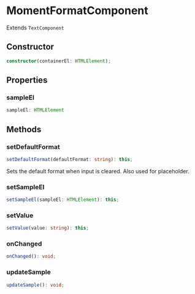 # MomentFormatComponent

Extends `TextComponent`

## Constructor

```ts
constructor(containerEl: HTMLElement);
```

## Properties

### sampleEl

```ts
sampleEl: HTMLElement
```

## Methods

### setDefaultFormat

```ts
setDefaultFormat(defaultFormat: string): this;
```

Sets the default format when input is cleared. Also used for placeholder.

### setSampleEl

```ts
setSampleEl(sampleEl: HTMLElement): this;
```

### setValue

```ts
setValue(value: string): this;
```

### onChanged

```ts
onChanged(): void;
```

### updateSample

```ts
updateSample(): void;
```
